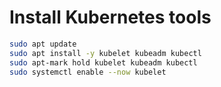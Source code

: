 # Install Kubernetes tools

```bash
sudo apt update
sudo apt install -y kubelet kubeadm kubectl
sudo apt-mark hold kubelet kubeadm kubectl
sudo systemctl enable --now kubelet
```